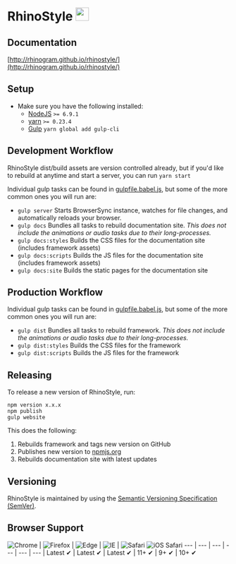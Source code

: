 # RhinoStyle <img src="http://rhinogram.github.io/rhinostyle/media/rhinogram-logo.svg" height="30px;">

## Documentation

[http://rhinogram.github.io/rhinostyle/](http://rhinogram.github.io/rhinostyle/)

## Setup

* Make sure you have the following installed:
  * [NodeJS](http://nodejs.org) `>= 6.9.1`
  * [yarn](https://www.npmjs.com/) `>= 0.23.4`
  * [Gulp](http://gulpjs.com) `yarn global add gulp-cli`


## Development Workflow

RhinoStyle dist/build assets are version controlled already, but if you'd like to rebuild at anytime and start a server, you can run `yarn start`

Individual gulp tasks can be found in [gulpfile.babel.js](gulpfile.babel.js), but some of the more common ones you will run are:

* `gulp server` Starts BrowserSync instance, watches for file changes, and automatically reloads your browser.
* `gulp docs` Bundles all tasks to rebuild documentation site. _This does not include the animations or audio tasks due to their long-processes._
* `gulp docs:styles` Builds the CSS files for the documentation site (includes framework assets)
* `gulp docs:scripts` Builds the JS files for the documentation site (includes framework assets)
* `gulp docs:site` Builds the static pages for the documentation site

## Production Workflow

Individual gulp tasks can be found in [gulpfile.babel.js](gulpfile.babel.js), but some of the more common ones you will run are:

* `gulp dist` Bundles all tasks to rebuild framework. _This does not include the animations or audio tasks due to their long-processes._
* `gulp dist:styles` Builds the CSS files for the framework
* `gulp dist:scripts` Builds the JS files for the framework

## Releasing

To release a new version of RhinoStyle, run:

```
npm version x.x.x
npm publish
gulp website
```

This does the following:

1. Rebuilds framework and tags new version on GitHub
1. Publishes new version to [npmjs.org](https://www.npmjs.com/)
1. Rebuilds documentation site with latest updates

## Versioning

RhinoStyle is maintained by using the [Semantic Versioning Specification (SemVer)](http://semver.org).

## Browser Support

![Chrome](https://raw.github.com/alrra/browser-logos/master/src/chrome/chrome_48x48.png) | ![Firefox](https://raw.github.com/alrra/browser-logos/master/src/firefox/firefox_48x48.png) | ![Edge](https://raw.github.com/alrra/browser-logos/master/src/edge/edge_48x48.png) | ![IE](https://raw.github.com/alrra/browser-logos/master/src/archive/internet-explorer_9-11/internet-explorer_9-11_48x48.png) | ![Safari](https://raw.github.com/alrra/browser-logos/master/src/safari/safari_48x48.png)
![iOS Safari](https://raw.githubusercontent.com/alrra/browser-logos/master/src/safari-ios/safari-ios_48x48.png)
--- | --- | --- | --- | --- | --- |
Latest ✔ | Latest ✔ | Latest ✔ | 11+ ✔ | 9+ ✔ | 10+ ✔
